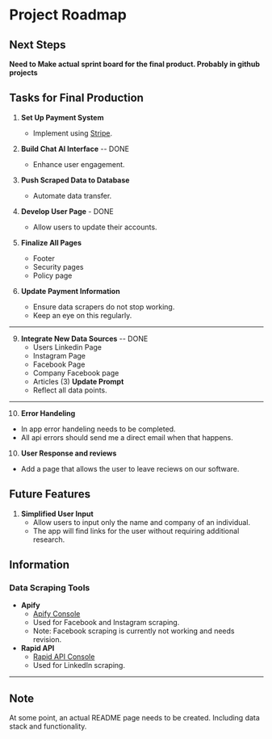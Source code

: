 # Project Roadmap

## Next Steps
**Need to Make actual sprint board for the final product. Probably in github projects**

## Tasks for Final Production
1. **Set Up Payment System**
   - Implement using [Stripe](https://stripe.com).

2. **Build Chat AI Interface** -- DONE
   - Enhance user engagement.
3. **Push Scraped Data to Database**
   - Automate data transfer.
4. **Develop User Page** - DONE
   - Allow users to update their accounts.
5. **Finalize All Pages**
   - Footer
   - Security pages
   - Policy page
8. **Update Payment Information**
   - Ensure data scrapers do not stop working.
   - Keep an eye on this regularly.

---
9. **Integrate New Data Sources** -- DONE 
   - Users Linkedin Page
   - Instagram Page
   - Facebook Page
   - Company Facebook page
   - Articles (3)
    **Update Prompt**
    - Reflect all data points.
---

10. **Error Handeling**
   - In app error handeling needs to be completed.
   - All api errors should send me a direct email when that happens.

10. **User Response and reviews**
   - Add a page that allows the user to leave reciews on our software.

## Future Features
1. **Simplified User Input**
   - Allow users to input only the name and company of an individual.
   - The app will find links for the user without requiring additional research.

## Information

### Data Scraping Tools
- **Apify**
  - [Apify Console](https://console.apify.com)
  - Used for Facebook and Instagram scraping.
  - Note: Facebook scraping is currently not working and needs revision.
- **Rapid API**
  - [Rapid API Console](https://rapidapi.com)
  - Used for LinkedIn scraping.

---

## Note
At some point, an actual README page needs to be created. Including data stack and functionality.
